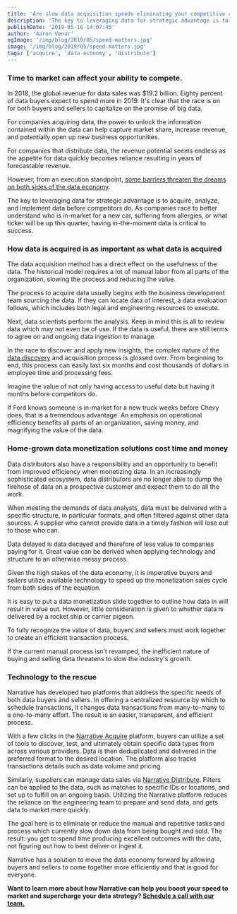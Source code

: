 ```yaml
---
title: 'Are slow data acquisition speeds eliminating your competitive advantage?'
description: 'The key to leveraging data for strategic advantage is to acquire, analyze, and implement data before competitors do. This requires an operational efficiency that most companies lack.'
publishDate: '2019-05-16 14:07:45'
author: 'Aaron Venar'
ogImage: '/img/blog/2019/05/speed-matters.jpg'
image: '/img/blog/2019/05/speed-matters.jpg'
tags: ['acquire', 'data economy', 'distribute']
---
```

### Time to market can affect your ability to compete.

In 2018, the global revenue for data sales was $19.2 billion. Eighty percent of data buyers expect to spend more in 2019. It's clear that the race is on for both buyers and sellers to capitalize on the promise of big data.  
  
For companies acquiring data, the power to unlock the information contained within the data can help capture market share, increase revenue, and potentially open up new business opportunities.  
  
For companies that distribute data, the revenue potential seems endless as the appetite for data quickly becomes reliance resulting in years of forecastable revenue.  
  
However, from an execution standpoint, [some barriers threaten the dreams on both sides of the data economy](/blog/the-spotify-of-data).  
  
The key to leveraging data for strategic advantage is to acquire, analyze, and implement data before competitors do. As companies race to better understand who is in-market for a new car, suffering from allergies, or what ticker will be up this quarter, having in-the-moment data is critical to success.

### How data is acquired is as important as what data is acquired

The data acquisition method has a direct effect on the usefulness of the data. The historical model requires a lot of manual labor from all parts of the organization, slowing the process and reducing the value.  
  
The process to acquire data usually begins with the business development team sourcing the data. If they can locate data of interest, a data evaluation follows, which includes both legal and engineering resources to execute.  
  
Next, data scientists perform the analysis. Keep in mind this is all to review data which may not even be of use. If the data is useful, there are still terms to agree on and ongoing data ingestion to manage.  
  
In the race to discover and apply new insights, the complex nature of the [data discovery](/blog/data-discovery-assistant) and acquisition process is glossed over. From beginning to end, this process can easily last six months and cost thousands of dollars in employee time and processing fees.  
  
Imagine the value of not only having access to useful data but having it months before competitors do.  
  
If Ford knows someone is in-market for a new truck weeks before Chevy does, that is a tremendous advantage. An emphasis on operational efficiency benefits all parts of an organization, saving money, and magnifying the value of the data.

### Home-grown data monetization solutions cost time and money

Data distributors also have a responsibility and an opportunity to benefit from improved efficiency when monetizing data. In an increasingly sophisticated ecosystem, data distributors are no longer able to dump the firehose of data on a prospective customer and expect them to do all the work.  
  
When meeting the demands of data analysts, data must be delivered with a specific structure, in particular formats, and often filtered against other data sources. A supplier who cannot provide data in a timely fashion will lose out to those who can.  
  
Data delayed is data decayed and therefore of less value to companies paying for it. Great value can be derived when applying technology and structure to an otherwise messy process.  
  
Given the high stakes of the data economy, it is imperative buyers and sellers utilize available technology to speed up the monetization sales cycle from both sides of the equation.  
  
It is easy to put a data monetization slide together to outline how data in will result in value out. However, little consideration is given to whether data is delivered by a rocket ship or carrier pigeon.  
  
To fully recognize the value of data, buyers and sellers must work together to create an efficient transaction process.  
  
If the current manual process isn't revamped, the inefficient nature of buying and selling data threatens to slow the industry's growth.

### Technology to the rescue

Narrative has developed two platforms that address the specific needs of both data buyers and sellers. In offering a centralized resource by which to schedule transactions, it changes data transactions from many-to-many to a one-to-many effort. The result is an easier, transparent, and efficient process.  
  
With a few clicks in the [Narrative Acquire](https://narrative.io/platform-acquire) platform, buyers can utilize a set of tools to discover, test, and ultimately obtain specific data types from across various providers. Data is then deduplicated and delivered in the preferred format to the desired location. The platform also tracks transactions details such as data volume and pricing.  
  
Similarly, suppliers can manage data sales via [Narrative Distribute](https://narrative.io/platform-distribute). Filters can be applied to the data, such as matches to specific IDs or locations, and set up to fulfill on an ongoing basis. Utilizing the Narrative platform reduces the reliance on the engineering team to prepare and send data, and gets data to market more quickly.  
  
The goal here is to eliminate or reduce the manual and repetitive tasks and process which currently slow down data from being bought and sold. The result: you get to spend time producing excellent outcomes with the data, not figuring out how to best deliver or ingest it.  
  
Narrative has a solution to move the data economy forward by allowing buyers and sellers to come together more efficiently and that is good for everyone.

**Want to learn more about how Narrative can help you boost your speed to market and supercharge your data strategy? [Schedule a call with our team.](https://www.narrative.io/get-started)**
